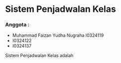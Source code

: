 # Sistem Penjadwalan Kelas
### Anggota :
- Muhammad Faizan Yudha Nugraha I0324119
- I0324122
- I0324137

Sistem Penjadwalan Kelas adalah 
